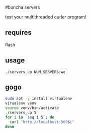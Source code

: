 #buncha servers

test your multithreaded curler program!

## requires

flash

## usage

```
./servers_up NUM_SERVERS:wq
```

## gogo

```bash
sudo apt -y install virtualenv
virualenv venv
source venv/bin/activate
./servers_up 5
for i in `seq 1 5`; do
  curl "http://localhost:500$i"
done
```
